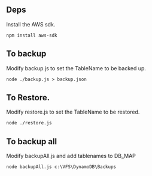 ## Deps
Install the AWS sdk.

```
npm install aws-sdk
```

## To backup
Modify backup.js to set the TableName to be backed up.

```
node ./backup.js > backup.json
```

## To Restore.
Modify restore.js to set the TableName to be restored.

```
node ./restore.js
```

## To backup all
Modify backupAll.js and add tablenames to DB_MAP

```
node backupAll.js c:\VFS\DynamoDB\Backups

